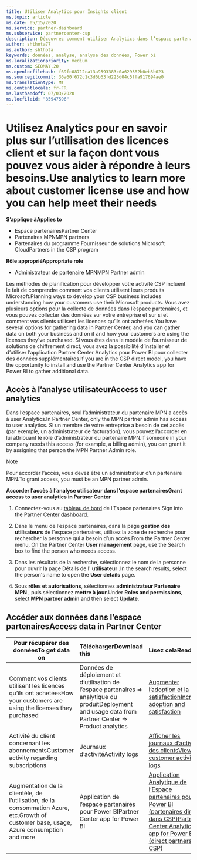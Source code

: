 ```yaml
---
title: Utiliser Analytics pour Insights client
ms.topic: article
ms.date: 05/15/2020
ms.service: partner-dashboard
ms.subservice: partnercenter-csp
description: Découvrez comment utiliser Analytics dans l’espace partenaires pour mieux comprendre votre activité et comment vos clients utilisent les licences que vous avez achetées.
author: shthota77
ms.author: shthota
keywords: données, analyse, analyse des données, Power bi
ms.localizationpriority: medium
ms.custom: SEOMAY.20
ms.openlocfilehash: f69fc08712ca13a9593383c0a629382b0eb3b023
ms.sourcegitcommit: 36a60f672c1c3d6b63fd225d04c5ffa917694ae0
ms.translationtype: MT
ms.contentlocale: fr-FR
ms.lasthandoff: 07/03/2020
ms.locfileid: "85947596"
---
```

# <a name="use-analytics-to-learn-more-about-customer-license-use-and-how-you-can-help-meet-their-needs"></a><span data-ttu-id="0f7fd-104">Utilisez Analytics pour en savoir plus sur l’utilisation des licences client et sur la façon dont vous pouvez vous aider à répondre à leurs besoins.</span><span class="sxs-lookup"><span data-stu-id="0f7fd-104">Use analytics to learn more about customer license use and how you can help meet their needs</span></span>

<span data-ttu-id="0f7fd-105">**S’applique à**</span><span class="sxs-lookup"><span data-stu-id="0f7fd-105">**Applies to**</span></span>

- <span data-ttu-id="0f7fd-106">Espace partenaires</span><span class="sxs-lookup"><span data-stu-id="0f7fd-106">Partner Center</span></span>
- <span data-ttu-id="0f7fd-107">Partenaires MPN</span><span class="sxs-lookup"><span data-stu-id="0f7fd-107">MPN partners</span></span>
- <span data-ttu-id="0f7fd-108">Partenaires du programme Fournisseur de solutions Microsoft Cloud</span><span class="sxs-lookup"><span data-stu-id="0f7fd-108">Partners in the CSP program</span></span>

<span data-ttu-id="0f7fd-109">**Rôle approprié**</span><span class="sxs-lookup"><span data-stu-id="0f7fd-109">**Appropriate role**</span></span>

- <span data-ttu-id="0f7fd-110">Administrateur de partenaire MPN</span><span class="sxs-lookup"><span data-stu-id="0f7fd-110">MPN Partner admin</span></span>

<span data-ttu-id="0f7fd-111">Les méthodes de planification pour développer votre activité CSP incluent le fait de comprendre comment vos clients utilisent leurs produits Microsoft.</span><span class="sxs-lookup"><span data-stu-id="0f7fd-111">Planning ways to develop your CSP business includes understanding how your customers use their Microsoft products.</span></span> <span data-ttu-id="0f7fd-112">Vous avez plusieurs options pour la collecte de données dans l’espace partenaires, et vous pouvez collecter des données sur votre entreprise et sur si et comment vos clients utilisent les licences qu’ils ont achetées.</span><span class="sxs-lookup"><span data-stu-id="0f7fd-112">You have several options for gathering data in Partner Center, and you can gather data on both your business and on if and how your customers are using the licenses they've purchased.</span></span> <span data-ttu-id="0f7fd-113">Si vous êtes dans le modèle de fournisseur de solutions de chiffrement direct, vous avez la possibilité d’installer et d’utiliser l’application Partner Center Analytics pour Power BI pour collecter des données supplémentaires.</span><span class="sxs-lookup"><span data-stu-id="0f7fd-113">If you are in the CSP direct model, you have the opportunity to install and use the Partner Center Analytics app for Power BI to gather additional data.</span></span>

## <a name="access-to-user-analytics"></a><span data-ttu-id="0f7fd-114">Accès à l’analyse utilisateur</span><span class="sxs-lookup"><span data-stu-id="0f7fd-114">Access to user analytics</span></span>

<span data-ttu-id="0f7fd-115">Dans l’espace partenaires, seul l’administrateur du partenaire MPN a accès à user Analytics.</span><span class="sxs-lookup"><span data-stu-id="0f7fd-115">In Partner Center, only the MPN partner admin has access to user analytics.</span></span> <span data-ttu-id="0f7fd-116">Si un membre de votre entreprise a besoin de cet accès (par exemple, un administrateur de facturation), vous pouvez l’accorder en lui attribuant le rôle d’administrateur du partenaire MPN.</span><span class="sxs-lookup"><span data-stu-id="0f7fd-116">If someone in your company needs this access (for example, a billing admin), you can grant it by assigning that person the MPN Partner Admin role.</span></span>

>[!NOTE] 
><span data-ttu-id="0f7fd-117">Pour accorder l’accès, vous devez être un administrateur d’un partenaire MPN.</span><span class="sxs-lookup"><span data-stu-id="0f7fd-117">To grant access, you must be an MPN partner admin.</span></span>

<span data-ttu-id="0f7fd-118">**Accorder l’accès à l’analyse utilisateur dans l’espace partenaires**</span><span class="sxs-lookup"><span data-stu-id="0f7fd-118">**Grant access to user analytics in Partner Center**</span></span> 

1. <span data-ttu-id="0f7fd-119">Connectez-vous au [tableau de bord](https://partner.microsoft.com/dashboard) de l’Espace partenaires.</span><span class="sxs-lookup"><span data-stu-id="0f7fd-119">Sign into the Partner Center [dashboard](https://partner.microsoft.com/dashboard).</span></span>

2. <span data-ttu-id="0f7fd-120">Dans le menu de l’espace partenaires, dans la page **gestion des utilisateurs** de l’espace partenaires, utilisez la zone de recherche pour rechercher la personne qui a besoin d’un accès.</span><span class="sxs-lookup"><span data-stu-id="0f7fd-120">From the Partner Center menu, On the Partner Center **User management** page, use the Search box to find the person who needs access.</span></span>
2.  <span data-ttu-id="0f7fd-121">Dans les résultats de la recherche, sélectionnez le nom de la personne pour ouvrir la page Détails de l' **utilisateur** .</span><span class="sxs-lookup"><span data-stu-id="0f7fd-121">In the search results, select the person's name to open the **User details** page.</span></span>
3.  <span data-ttu-id="0f7fd-122">Sous **rôles et autorisations**, sélectionnez **administrateur Partenaire MPN** , puis sélectionnez **mettre à jour**.</span><span class="sxs-lookup"><span data-stu-id="0f7fd-122">Under **Roles and permissions**, select **MPN partner admin** and then select **Update**.</span></span>

 
## <a name="access-data-in-partner-center"></a><span data-ttu-id="0f7fd-123">Accéder aux données dans l’espace partenaires</span><span class="sxs-lookup"><span data-stu-id="0f7fd-123">Access data in Partner Center</span></span>

|<span data-ttu-id="0f7fd-124">**Pour récupérer des données**</span><span class="sxs-lookup"><span data-stu-id="0f7fd-124">**To get data on**</span></span>   |<span data-ttu-id="0f7fd-125">**Télécharger**</span><span class="sxs-lookup"><span data-stu-id="0f7fd-125">**Download this**</span></span>   |<span data-ttu-id="0f7fd-126">**Lisez cela**</span><span class="sxs-lookup"><span data-stu-id="0f7fd-126">**Read this**</span></span>   | <span data-ttu-id="0f7fd-127">**S’applique à**</span><span class="sxs-lookup"><span data-stu-id="0f7fd-127">**Applies to**</span></span>    |
|---------------------|:-----------------------|:---------------|:--------------|
|<span data-ttu-id="0f7fd-128">Comment vos clients utilisent les licences qu’ils ont achetées</span><span class="sxs-lookup"><span data-stu-id="0f7fd-128">How your customers are using the licenses they purchased</span></span>   |<span data-ttu-id="0f7fd-129">Données de déploiement et d’utilisation de l’espace partenaires => analytique du produit</span><span class="sxs-lookup"><span data-stu-id="0f7fd-129">Deployment and usage data from Partner Center => Product analytics</span></span>   |[<span data-ttu-id="0f7fd-130">Augmenter l’adoption et la satisfaction</span><span class="sxs-lookup"><span data-stu-id="0f7fd-130">Increase adoption and satisfaction</span></span>](increasing-adoption-and-satisfaction.md)|<span data-ttu-id="0f7fd-131">Partenaires fournisseurs de solutions cloud</span><span class="sxs-lookup"><span data-stu-id="0f7fd-131">CSP partners</span></span>|
|<span data-ttu-id="0f7fd-132">Activité du client concernant les abonnements</span><span class="sxs-lookup"><span data-stu-id="0f7fd-132">Customer activity regarding subscriptions</span></span>   |<span data-ttu-id="0f7fd-133">Journaux d’activité</span><span class="sxs-lookup"><span data-stu-id="0f7fd-133">Activity logs</span></span>   |[<span data-ttu-id="0f7fd-134">Afficher les journaux d’activité des clients</span><span class="sxs-lookup"><span data-stu-id="0f7fd-134">View customer activity logs</span></span>](activity-logs.md)|<span data-ttu-id="0f7fd-135">Partenaires fournisseurs de solutions cloud</span><span class="sxs-lookup"><span data-stu-id="0f7fd-135">CSP partners</span></span>   |
|<span data-ttu-id="0f7fd-136">Augmentation de la clientèle, de l’utilisation, de la consommation Azure, etc.</span><span class="sxs-lookup"><span data-stu-id="0f7fd-136">Growth of customer base, usage, Azure consumption and more</span></span>   |<span data-ttu-id="0f7fd-137">Application de l’espace partenaires pour Power BI</span><span class="sxs-lookup"><span data-stu-id="0f7fd-137">Partner Center app for Power BI</span></span>   |[<span data-ttu-id="0f7fd-138">Application Analytique de l’Espace partenaires pour Power BI (partenaires directs dans CSP)</span><span class="sxs-lookup"><span data-stu-id="0f7fd-138">Partner Center Analytics app for Power BI (direct partners in CSP)</span></span>](power-bi-app-for-direct-partners.md)|<span data-ttu-id="0f7fd-139">Partenaires directs CSP</span><span class="sxs-lookup"><span data-stu-id="0f7fd-139">CSP direct partners</span></span>|






